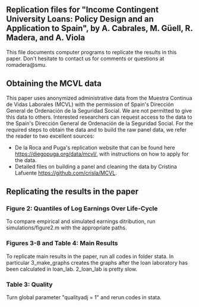 ## Replication files for "Income Contingent University Loans: Policy Design and an Application to Spain", by A. Cabrales, M. Güell, R. Madera, and A. Viola

This file documents computer programs to replicate the results in this paper. Don't hesitate to contact us for comments or questions at romadera@smu.

## Obtaining the MCVL data 

This paper uses anonymized administrative data from the Muestra Continua de Vidas Laborales (MCVL) with the permission of Spain's Dirección General de Ordenación de la Seguridad Social. 
We are not permitted to give this data to others. 
Interested researchers can request access to the data to the Spain's Dirección General de Ordenación de la Seguridad Social.
For the required steps to obtain the data and to build the raw panel data, we refer the reader to two excellent sources:

- De la Roca and Puga's replication website that can be found here https://diegopuga.org/data/mcvl/, with instructions on how to apply for the data. 
- Detailed files on building a panel and cleaning the data by Cristina Lafuente https://github.com/crisla/MCVL.

## Replicating the results in the paper

### Figure 2: Quantiles of Log Earnings Over Life-Cycle
To compare empirical and simulated earnings ditribution, run simulations/figure2.m with the appropriate paths.

### Figures 3-8 and Table 4: Main Results
To replicate main results in the paper, run all codes in folder stata. In particular 3_make_graphs creates the graphs after the loan laboratory has been calculated in loan_lab. 2_loan_lab is pretty slow.

### Table 3: Quality
Turn global parameter "qualityadj = 1" and rerun codes in stata.


